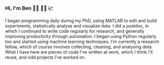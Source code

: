 ### Hi, I'm Ben :man_technologist:	:man_scientist: :chart_with_upwards_trend:

I began programming daily during my PhD, using MATLAB to edit and build experiments, statistically analyse and visualize data. I did a postdoc, in which I continued to write code regularly for research, and generally improving productivity through automation. I began using Python regularly too and started using machine learning techniques. I'm currently a research fellow, which of course involves collecting, cleaning, and analysing data. What I have here are pieces of code I've written at work, which I think I'll reuse, and odd projects I've worked on.
